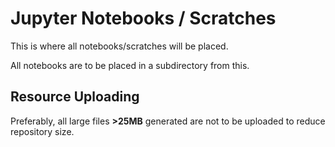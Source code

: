 # Jupyter Notebooks / Scratches

This is where all notebooks/scratches will be placed.

All notebooks are to be placed in a subdirectory from this.

## Resource Uploading

Preferably, all large files **>25MB** generated are not to be uploaded to reduce repository size.


